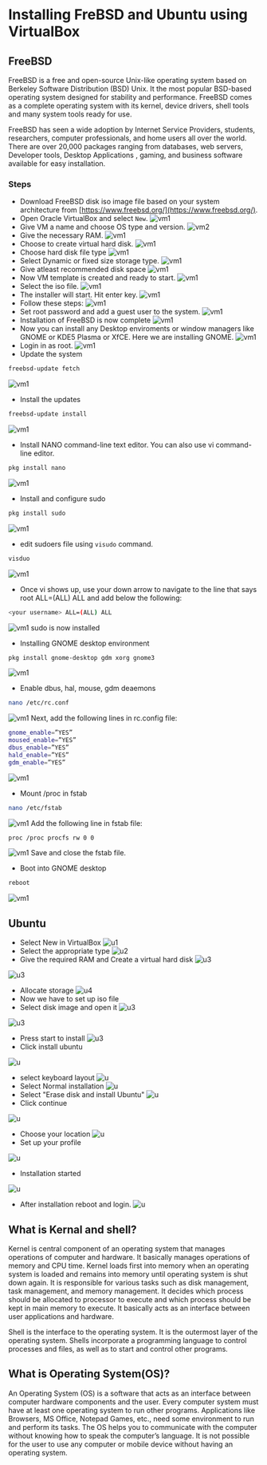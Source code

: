 # Installing FreBSD and Ubuntu using VirtualBox
## FreeBSD
FreeBSD is a free and open-source Unix-like operating system based on Berkeley Software Distribution (BSD) Unix. It the most popular BSD-based operating system designed for stability and performance. FreeBSD comes as a complete operating system with its kernel, device drivers, shell tools and many system tools ready for use.

FreeBSD has seen a wide adoption by Internet Service Providers, students, researchers, computer professionals, and home users all over the world. There are over 20,000 packages ranging from databases, web servers, Developer tools, Desktop Applications , gaming, and business software available for easy installation.

### Steps
- Download FreeBSD disk iso image file based on your system architecture from [https://www.freebsd.org/](https://www.freebsd.org/).
- Open Oracle VirtualBox and select `New`.
![vm1]()
- Give VM a name and choose OS type and version.
![vm2]()
- Give the necessary RAM.
![vm1]()
- Choose to create virtual hard disk.
![vm1]()
- Choose hard disk file type
![vm1]()
- Select Dynamic or fixed size storage type.
![vm1]()
- Give atleast recommended disk space
![vm1]()
- Now VM template is created and ready to start.
![vm1]()
- Select the iso file.
![vm1]()
- The installer will start. Hit enter key.
![vm1]()
- Follow these steps:
![vm1]()
- Set root password and add a guest user to the system.
![vm1]()
- Installation of FreeBSD is now complete
![vm1]()
- Now you can install any Desktop enviroments or window managers like GNOME or KDE5 Plasma or XfCE. Here we are installing GNOME.
![vm1]()
- Login in as root.
![vm1]()
- Update the system
```bash
freebsd-update fetch
```
![vm1]()
- Install the updates
```bash
freebsd-update install
```
![vm1]()
- Install NANO command-line text editor. You can also use vi command-line editor.
```bash
pkg install nano
```
![vm1]()
- Install and configure sudo
```bash
pkg install sudo
```
![vm1]()
- edit sudoers file using `visudo` command.
```bash
visduo
```
![vm1]()
- Once vi shows up, use your down arrow to navigate to the line that says root ALL=(ALL) ALL and add below the following:
```bash
<your username> ALL=(ALL) ALL
```
![vm1]()
sudo is now installed
- Installing GNOME desktop environment
```bash
pkg install gnome-desktop gdm xorg gnome3
```
![vm1]()
- Enable dbus, hal, mouse, gdm deaemons
```bash
nano /etc/rc.conf
```
![vm1]()
Next, add the following lines in rc.config file:
```bash
gnome_enable=”YES”
moused_enable=”YES”
dbus_enable=”YES”
hald_enable=”YES”
gdm_enable=”YES”
```
![vm1]()
- Mount /proc in fstab
```bash
nano /etc/fstab
```
![vm1]()
Add the following line in fstab file:
```bash
proc /proc procfs rw 0 0
```
![vm1]()
Save and close the fstab file.
- Boot into GNOME desktop
```bash
reboot
```
![vm1]()

## Ubuntu

- Select New in VirtualBox
![u1](https://www.freecodecamp.org/news/content/images/2019/11/start-1.png)
- Select the appropriate type
![u2](https://www.freecodecamp.org/news/content/images/2019/11/Screenshot--14-.png)
- Give the required RAM and Create a virtual hard disk
![u3](https://www.freecodecamp.org/news/content/images/2019/11/Screenshot--16-.png)

![u3](https://www.freecodecamp.org/news/content/images/2019/11/Screenshot--17--1.png)
- Allocate storage
![u4](https://www.freecodecamp.org/news/content/images/2019/11/Screenshot--18-.png)
- Now we have to set up iso file
- Select disk image and open it
![u3](https://www.freecodecamp.org/news/content/images/2019/11/Screenshot--23-.png)

![u3](https://www.freecodecamp.org/news/content/images/2019/11/Screenshot--25-.png)
- Press start to install
![u3](https://www.freecodecamp.org/news/content/images/2019/11/Screenshot--26-.png)
- Click install ubuntu

![u](https://www.freecodecamp.org/news/content/images/2019/11/Screenshot--27-.png)
- select keyboard layout
![u](https://www.freecodecamp.org/news/content/images/2019/11/Screenshot--29-.png)
- Select Normal installation
![u](https://www.freecodecamp.org/news/content/images/2019/11/Screenshot--30-.png)
- Select "Erase disk and install Ubuntu"
![u](https://www.freecodecamp.org/news/content/images/2019/11/Screenshot--31-.png)
- Click continue

![u](https://www.freecodecamp.org/news/content/images/2019/11/Screenshot--32-.png)
- Choose your location
![u](https://www.freecodecamp.org/news/content/images/2019/11/Screenshot--33-.png)
- Set up your profile

![u](https://www.freecodecamp.org/news/content/images/2019/11/Screenshot--34-.png)
- Installation started

![u](https://www.freecodecamp.org/news/content/images/2019/11/Screenshot--35-.png)
- After installation reboot and login.
![u](https://www.freecodecamp.org/news/content/images/2019/11/Screenshot--40-.png)

## What is Kernal and shell?

Kernel is central component of an operating system that manages operations of computer and hardware. It basically manages operations of memory and CPU time. Kernel loads first into memory when an operating system is loaded and remains into memory until operating system is shut down again. It is responsible for various tasks such as disk management, task management, and memory management. It decides which process should be allocated to processor to execute and which process should be kept in main memory to execute. It basically acts as an interface between user applications and hardware.

Shell is the interface to the operating system. It is the outermost layer of the operating system. Shells incorporate a programming language to control processes and files, as well as to start and control other programs.

## What is Operating System(OS)?

An Operating System (OS) is a software that acts as an interface between computer hardware components and the user. Every computer system must have at least one operating system to run other programs. Applications like Browsers, MS Office, Notepad Games, etc., need some environment to run and perform its tasks.
The OS helps you to communicate with the computer without knowing how to speak the computer’s language. It is not possible for the user to use any computer or mobile device without having an operating system.
